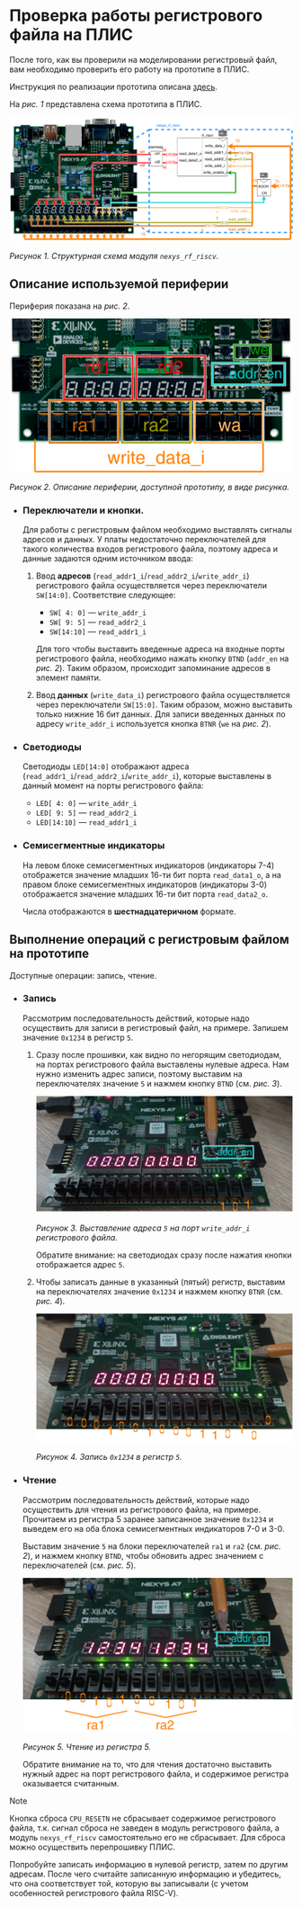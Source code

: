 # Проверка работы регистрового файла на ПЛИС

После того, как вы проверили на моделировании регистровый файл, вам необходимо проверить его работу на прототипе в ПЛИС.

Инструкция по реализации прототипа описана [здесь](../../../Vivado%20Basics/How%20to%20program%20an%20fpga%20board.md).

На _рис. 1_ представлена схема прототипа в ПЛИС.

![../../../.pic/Labs/board%20files/nexys_rf_riscv_structure.drawio.svg](../../../.pic/Labs/board%20files/nexys_rf_riscv_structure.drawio.svg)

_Рисунок 1. Структурная схема модуля `nexys_rf_riscv`._

## Описание используемой периферии

Периферия показана на _рис. 2_.

![../../../.pic/Labs/board%20files/nexys_rf_riscv_control.drawio.svg](../../../.pic/Labs/board%20files/nexys_rf_riscv_control.drawio.svg)

_Рисунок 2. Описание периферии, доступной прототипу, в виде рисунка._

-   ### Переключатели и кнопки.

    Для работы с регистровым файлом необходимо выставлять сигналы адресов и данных.
    У платы недостаточно переключателей для такого количества входов регистрового файла, поэтому адреса и данные задаются одним источником ввода:

    1.  Ввод **адресов** (`read_addr1_i`/`read_addr2_i`/`write_addr_i`) регистрового файла осуществляется через переключатели `SW[14:0]`. Соответствие следующее:

        -   `SW[ 4: 0]` — `write_addr_i`
        -   `SW[ 9: 5]` — `read_addr2_i`
        -   `SW[14:10]` — `read_addr1_i`

        Для того чтобы выставить введенные адреса на входные порты регистрового файла, необходимо нажать кнопку `BTND` (`addr_en` на _рис. 2_). Таким образом, происходит запоминание адресов в элемент памяти.
    1.  Ввод **данных** (`write_data_i`) регистрового файла осуществляется через переключатели `SW[15:0]`. Таким образом, можно выставить только нижние 16 бит данных. Для записи введенных данных по адресу `write_addr_i` используется кнопка `BTNR` (`we` на _рис. 2_).
-   ### Светодиоды

    Светодиоды `LED[14:0]` отображают адреса (`read_addr1_i`/`read_addr2_i`/`write_addr_i`), которые выставлены в данный момент на порты регистрового файла:

    -   `LED[ 4: 0]` — `write_addr_i`
    -   `LED[ 9: 5]` — `read_addr2_i`
    -   `LED[14:10]` — `read_addr1_i`

-   ### Семисегментные индикаторы

    На левом блоке семисегментных индикаторов (индикаторы 7-4) отображется значение младших 16-ти бит порта `read_data1_o`, а на правом блоке семисегментных индикаторов (индикаторы 3-0) отображается значение младших 16-ти бит порта `read_data2_o`.

    Числа отображаются в **шестнадцатеричном** формате.

## Выполнение операций с регистровым файлом на прототипе

Доступные операции: запись, чтение.

-   ### Запись

    Рассмотрим последовательность действий, которые надо осуществить для записи в регистровый файл, на примере. Запишем значение `0x1234` в регистр `5`.

    1.  Сразу после прошивки, как видно по негорящим светодиодам, на портах регистрового файла выставлены нулевые адреса. Нам нужно изменить адрес записи, поэтому выставим на переключателях значение `5` и нажмем кнопку `BTND` (см. _рис. 3_).

        ![../../../.pic/Labs/board%20files/nexys_rf_riscv_write_addr.drawio.svg](../../../.pic/Labs/board%20files/nexys_rf_riscv_write_addr.drawio.svg)

        _Рисунок 3. Выставление адреса `5` на порт `write_addr_i` регистрового файла._

        Обратите внимание: на светодиодах сразу после нажатия кнопки отображается адрес `5`.
    1.  Чтобы записать данные в указанный (пятый) регистр, выставим на переключателях значение `0x1234` и нажмем кнопку `BTNR` (см. _рис. 4_).

        ![../../../.pic/Labs/board%20files/nexys_rf_riscv_write_data.drawio.svg](../../../.pic/Labs/board%20files/nexys_rf_riscv_write_data.drawio.svg)

        _Рисунок 4. Запись `0x1234` в регистр `5`._

-   ### Чтение

    Рассмотрим последовательность действий, которые надо осуществить для чтения из регистрового файла, на примере. Прочитаем из регистра 5 заранее записанное значение `0x1234` и выведем его на оба блока семисегментных индикаторов 7-0 и 3-0.

    Выставим значение `5` на блоки переключателей `ra1` и `ra2` (см. _рис. 2_), и нажмем кнопку `BTND`, чтобы обновить адрес значением с переключателей (см. _рис. 5_).

    ![../../../.pic/Labs/board%20files/nexys_rf_riscv_read.drawio.svg](../../../.pic/Labs/board%20files/nexys_rf_riscv_read.drawio.svg)

    _Рисунок 5. Чтение из регистра 5._

    Обратите внимание на то, что для чтения достаточно выставить нужный адрес на порт регистрового файла, и содержимое регистра оказывается считанным.

> [!NOTE]
> Кнопка сброса `CPU_RESETN` не сбрасывает содержимое регистрового файла, т.к. сигнал сброса не заведен в модуль регистрового файла, а модуль `nexys_rf_riscv` самостоятельно его не сбрасывает. Для сброса можно осуществить перепрошивку ПЛИС.

Попробуйте записать информацию в нулевой регистр, затем по другим адресам. После чего считайте записанную информацию и убедитесь, что она соответствует той, которую вы записывали (с учетом особенностей регистрового файла RISC-V).
